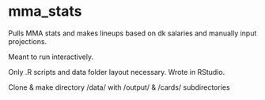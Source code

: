 # mma_stats

Pulls MMA stats and makes lineups based on dk salaries and manually input projections.

Meant to run interactively.

Only .R scripts and data folder layout necessary. Wrote in RStudio.

Clone & make directory /data/ with /output/ & /cards/ subdirectories 
